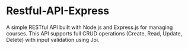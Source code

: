 # Restful-API-Express
A simple RESTful API built with Node.js and Express.js for managing courses. This API supports full CRUD operations (Create, Read, Update, Delete) with input validation using Joi.
